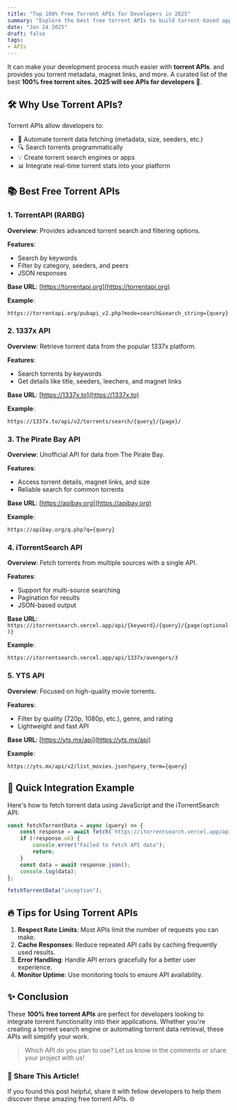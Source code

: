 ```yaml
---
title: "Top 100% Free Torrent APIs for Developers in 2025"
summary: "Explore the best free torrent APIs to build torrent-based applications. Fetch metadata, magnet links, and more with these developer-friendly APIs in 2025."
date: "Jan 24 2025"
draft: false
tags:
- APIs
---
```


It can make your development process much easier with **torrent APIs**. and provides you torrent metadata, magnet links, and more. A curated list of the best **100% free torrent sites. 2025 will see APIs for developers** 🚀. 

## 🛠 Why Use Torrent APIs?

Torrent APIs allow developers to:

* 🧩 Automate torrent data fetching (metadata, size, seeders, etc.)
* 🔍 Search torrents programmatically
* 💡 Create torrent search engines or apps
* 📊 Integrate real-time torrent stats into your platform

## 📚 Best Free Torrent APIs

### 1. TorrentAPI (RARBG)

**Overview**: Provides advanced torrent search and filtering options.

**Features**:

* Search by keywords</li>
* Filter by category, seeders, and peers</li>
* JSON responses</li>


**Base URL**: [https://torrentapi.org](https://torrentapi.org)

**Example**:

```shell
https://torrentapi.org/pubapi_v2.php?mode=search&search_string={query}
```

### 2. 1337x API

**Overview**: Retrieve torrent data from the popular 1337x platform.

**Features**:

* Search torrents by keywords</li>
* Get details like title, seeders, leechers, and magnet links</li>

**Base URL**: [https://1337x.to](https://1337x.to)

**Example**:

```shell
https://1337x.to/api/v2/torrents/search/{query}/{page}/
```

### 3. The Pirate Bay API

**Overview**: Unofficial API for data from The Pirate Bay.

**Features**:

* Access torrent details, magnet links, and size</li>
* Reliable search for common torrents</li>

**Base URL**: [https://apibay.org](https://apibay.org)

**Example**:

```shell
https://apibay.org/q.php?q={query}
```

### 4. iTorrentSearch API

**Overview**: Fetch torrents from multiple sources with a single API.

**Features**:

* Support for multi-source searching</li>
* Pagination for results</li>
* JSON-based output</li>

**Base URL**: `https://itorrentsearch.vercel.app/api/{keyword}/{query}/{page(optional)}`

**Example**:

```shell
https://itorrentsearch.vercel.app/api/1337x/avengers/3
```

### 5. YTS API

**Overview**: Focused on high-quality movie torrents.

**Features**:

* Filter by quality (720p, 1080p, etc.), genre, and rating</li>
* Lightweight and fast API</li>

**Base URL**: [https://yts.mx/api](https://yts.mx/api)

**Example**:

```shell
https://yts.mx/api/v2/list_movies.json?query_term={query}
```

## 🚀 Quick Integration Example

Here's how to fetch torrent data using JavaScript and the iTorrentSearch API:

```js
const fetchTorrentData = async (query) => {
	const response = await fetch(`https://itorrentsearch.vercel.app/api/1337x/${query}/3`);
	if (!response.ok) {
		console.error("Failed to fetch API data");
		return;
	}
	const data = await response.json();
	console.log(data);
};

fetchTorrentData("inception");
```

## 🔥 Tips for Using Torrent APIs

<div class="tips">
  <ol>
    <li>
      <strong>Respect Rate Limits</strong>: Most APIs limit the number of requests you can make.
    </li>
    <li>
      <strong>Cache Responses</strong>: Reduce repeated API calls by caching frequently used results.
    </li>
    <li>
      <strong>Error Handling</strong>: Handle API errors gracefully for a better user experience.
    </li>
    <li>
      <strong>Monitor Uptime</strong>: Use monitoring tools to ensure API availability.
    </li>
  </ol>
</div>

## ✨ Conclusion

These **100% free torrent APIs** are perfect for developers looking to integrate torrent functionality into their applications. Whether you're creating a torrent search engine or automating torrent data retrieval, these APIs will simplify your work. 

> Which API do you plan to use? Let us know in the comments or share your project with us!

### 📢 Share This Article!

If you found this post helpful, share it with fellow developers to help them discover these amazing free torrent APIs. 🌐